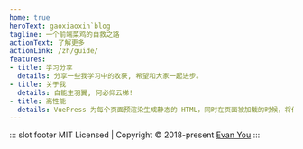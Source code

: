 ```yaml
---
home: true
heroText: gaoxiaoxin`blog
tagline: 一个前端菜鸡的自救之路
actionText: 了解更多
actionLink: /zh/guide/
features:
- title: 学习分享
  details: 分享一些我学习中的收获, 希望和大家一起进步。
- title: 关于我
  details: 自能生羽翼, 何必仰云梯!
- title: 高性能
  details: VuePress 为每个页面预渲染生成静态的 HTML，同时在页面被加载的时候，将作为 SPA 运行。
---
```


::: slot footer
MIT Licensed | Copyright © 2018-present [Evan You](https://github.com/yyx990803)
:::
